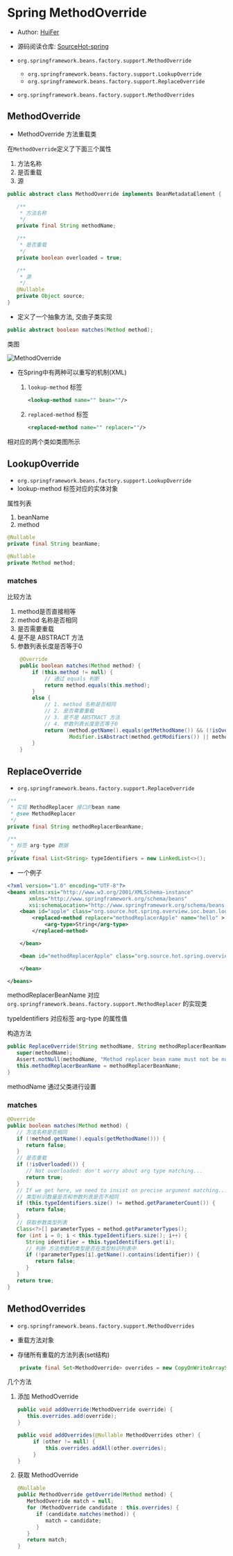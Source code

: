 # Spring MethodOverride
- Author: [HuiFer](https://github.com/huifer)
- 源码阅读仓库: [SourceHot-spring](https://github.com/SourceHot/spring-framework-read)


- `org.springframework.beans.factory.support.MethodOverride`
    - `org.springframework.beans.factory.support.LookupOverride`
    - `org.springframework.beans.factory.support.ReplaceOverride`
- `org.springframework.beans.factory.support.MethodOverrides`



## MethodOverride
- MethodOverride 方法重载类



在`MethodOverride`定义了下面三个属性

1. 方法名称
2. 是否重载
3. 源

```java
public abstract class MethodOverride implements BeanMetadataElement {

   /**
    * 方法名称
    */
   private final String methodName;

   /**
    * 是否重载
    */
   private boolean overloaded = true;

   /**
    * 源
    */
   @Nullable
   private Object source;
}
```

- 定义了一个抽象方法, 交由子类实现

```java
public abstract boolean matches(Method method);
```





类图

![MethodOverride](./images/MethodOverride.png)



- 在Spring中有两种可以重写的机制(XML)

  1. `lookup-method` 标签

     ```xml
     <lookup-method name="" bean=""/>
     ```

     

  2. `replaced-method` 标签

     ```xml
     <replaced-method name="" replacer=""/>
     ```

     

相对应的两个类如类图所示





## LookupOverride

- `org.springframework.beans.factory.support.LookupOverride`
- lookup-method 标签对应的实体对象

属性列表

1. beanName
2. method

```java
@Nullable
private final String beanName;

@Nullable
private Method method;
```



### matches

比较方法

1. method是否直接相等
 1. method 名称是否相同
 2. 是否需要重载
3. 是不是 ABSTRACT 方法
 4. 参数列表长度是否等于0

```java
	@Override
	public boolean matches(Method method) {
		if (this.method != null) {
			// 通过 equals 判断
			return method.equals(this.method);
		}
		else {
			// 1. method 名称是否相同
			// 2. 是否需要重载
			// 3. 是不是 ABSTRACT 方法
			// 4. 参数列表长度是否等于0
			return (method.getName().equals(getMethodName()) && (!isOverloaded() ||
					Modifier.isAbstract(method.getModifiers()) || method.getParameterCount() == 0));
		}
	}

```





## ReplaceOverride

- `org.springframework.beans.factory.support.ReplaceOverride`

```java
/**
 * 实现 MethodReplacer 接口的bean name
 * @see MethodReplacer
 */
private final String methodReplacerBeanName;

/**
 * 标签 arg-type 数据
 */
private final List<String> typeIdentifiers = new LinkedList<>();
```



- 一个例子

```XML
<?xml version="1.0" encoding="UTF-8"?>
<beans xmlns:xsi="http://www.w3.org/2001/XMLSchema-instance"
	   xmlns="http://www.springframework.org/schema/beans"
	   xsi:schemaLocation="http://www.springframework.org/schema/beans http://www.springframework.org/schema/beans/spring-beans.xsd">
	<bean id="apple" class="org.source.hot.spring.overview.ioc.bean.lookup.Apple">
		<replaced-method replacer="methodReplacerApple" name="hello" >
			<arg-type>String</arg-type>
		</replaced-method>

	</bean>

	<bean id="methodReplacerApple" class="org.source.hot.spring.overview.ioc.bean.lookup.MethodReplacerApple">

	</bean>

</beans>
```



methodReplacerBeanName 对应`org.springframework.beans.factory.support.MethodReplacer` 的实现类

typeIdentifiers 对应标签 arg-type  的属性值



构造方法



```java
public ReplaceOverride(String methodName, String methodReplacerBeanName) {
   super(methodName);
   Assert.notNull(methodName, "Method replacer bean name must not be null");
   this.methodReplacerBeanName = methodReplacerBeanName;
}
```



methodName 通过父类进行设置





### matches



```java
@Override
public boolean matches(Method method) {
   // 方法名称是否相同
   if (!method.getName().equals(getMethodName())) {
      return false;
   }
   // 是否重载
   if (!isOverloaded()) {
      // Not overloaded: don't worry about arg type matching...
      return true;
   }
   // If we get here, we need to insist on precise argument matching...
   // 类型标识数量是否和参数列表是否不相同
   if (this.typeIdentifiers.size() != method.getParameterCount()) {
      return false;
   }
   // 获取参数类型列表
   Class<?>[] parameterTypes = method.getParameterTypes();
   for (int i = 0; i < this.typeIdentifiers.size(); i++) {
      String identifier = this.typeIdentifiers.get(i);
      // 判断 方法参数的类型是否在类型标识列表中
      if (!parameterTypes[i].getName().contains(identifier)) {
         return false;
      }
   }
   return true;
}
```







## MethodOverrides

- `org.springframework.beans.factory.support.MethodOverrides`

- 重载方法对象

- 存储所有重载的方法列表(set结构)

```java
	private final Set<MethodOverride> overrides = new CopyOnWriteArraySet<>();
```





几个方法



1. 添加 MethodOverride

   ```java
   public void addOverride(MethodOverride override) {
      this.overrides.add(override);
   }
   
   public void addOverrides(@Nullable MethodOverrides other) {
   		if (other != null) {
   			this.overrides.addAll(other.overrides);
   		}
   }
   ```

1. 获取 MethodOverride

   ```java
   @Nullable
   public MethodOverride getOverride(Method method) {
      MethodOverride match = null;
      for (MethodOverride candidate : this.overrides) {
         if (candidate.matches(method)) {
            match = candidate;
         }
      }
      return match;
   }
   ```